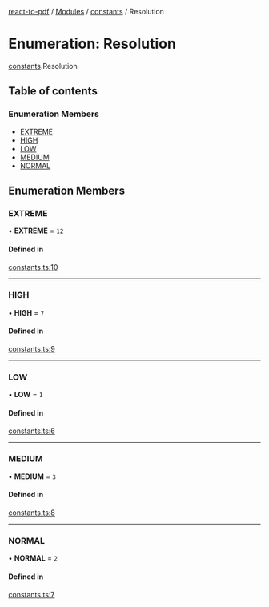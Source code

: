 [react-to-pdf](../README.md) / [Modules](../modules.md) / [constants](../modules/constants.md) / Resolution

# Enumeration: Resolution

[constants](../modules/constants.md).Resolution

## Table of contents

### Enumeration Members

- [EXTREME](constants.Resolution.md#extreme)
- [HIGH](constants.Resolution.md#high)
- [LOW](constants.Resolution.md#low)
- [MEDIUM](constants.Resolution.md#medium)
- [NORMAL](constants.Resolution.md#normal)

## Enumeration Members

### EXTREME

• **EXTREME** = ``12``

#### Defined in

[constants.ts:10](https://github.com/ivmarcos/react-to-pdf/blob/36bd08b/src/constants.ts#L10)

___

### HIGH

• **HIGH** = ``7``

#### Defined in

[constants.ts:9](https://github.com/ivmarcos/react-to-pdf/blob/36bd08b/src/constants.ts#L9)

___

### LOW

• **LOW** = ``1``

#### Defined in

[constants.ts:6](https://github.com/ivmarcos/react-to-pdf/blob/36bd08b/src/constants.ts#L6)

___

### MEDIUM

• **MEDIUM** = ``3``

#### Defined in

[constants.ts:8](https://github.com/ivmarcos/react-to-pdf/blob/36bd08b/src/constants.ts#L8)

___

### NORMAL

• **NORMAL** = ``2``

#### Defined in

[constants.ts:7](https://github.com/ivmarcos/react-to-pdf/blob/36bd08b/src/constants.ts#L7)
